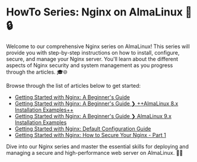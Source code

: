# HowTo Series: Nginx on AlmaLinux 🚀🔒

Welcome to our comprehensive Nginx series on AlmaLinux! This series will provide you with step-by-step instructions on how to install, configure, secure, and manage your Nginx server. You'll learn about the different aspects of Nginx security and system management as you progress through the articles. 🎓🌐

Browse through the list of articles below to get started:

- [Getting Started with Nginx: A Beginner's Guide](NginxSeriesA01.md)
- [Getting Started with Nginx: A Beginner's Guide ❯ ++AlmaLinux 8.x Installation Examples++](NginxSeriesA01R8.md)
- [Getting Started with Nginx: A Beginner's Guide ❯ AlmaLinux 9.x Installation Examples](NginxSeriesA01R9.md)
- [Getting Started with Nginx: Default Configuration Guide](NginxSeriesA02.md)
- [Getting Started with Nginx: How to Secure Your Nginx - Part 1](NginxSeriesA03P1.md)

Dive into our Nginx series and master the essential skills for deploying and managing a secure and high-performance web server on AlmaLinux. 💪🌟

